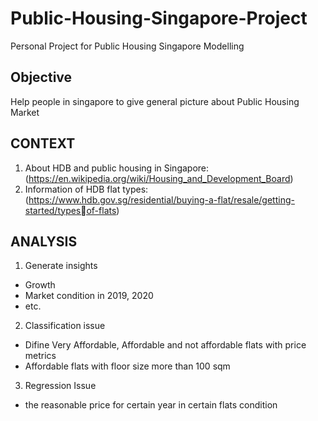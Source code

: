 # Public-Housing-Singapore-Project
Personal Project for Public Housing Singapore Modelling

## Objective
Help people in singapore to give general picture about Public Housing Market

## CONTEXT
1. About HDB and public housing in Singapore: (https://en.wikipedia.org/wiki/Housing_and_Development_Board)
2. Information of HDB flat types: (https://www.hdb.gov.sg/residential/buying-a-flat/resale/getting-started/typesof-flats)

## ANALYSIS
1. Generate insights
  - Growth
  - Market condition in 2019, 2020
  - etc.
2. Classification issue
  - Difine Very Affordable, Affordable and not affordable flats with price metrics
  - Affordable flats with floor size more than 100 sqm
3. Regression Issue
  - the reasonable price for certain year in certain flats condition
